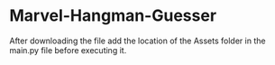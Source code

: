 # Marvel-Hangman-Guesser

After downloading the file add the location of the Assets folder in the main.py file before executing it.
